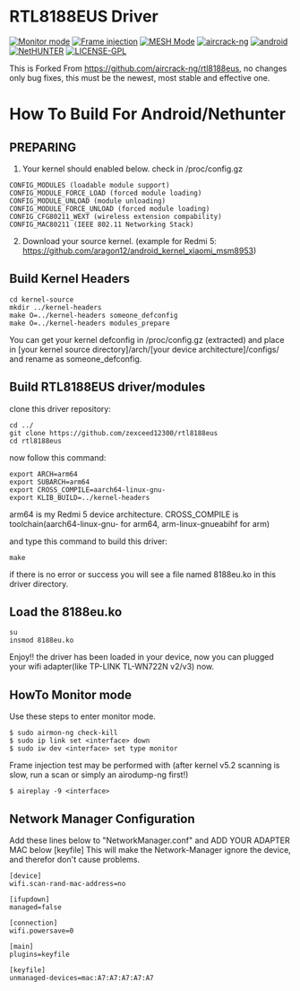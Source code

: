 # RTL8188EUS Driver
[![Monitor mode](https://img.shields.io/badge/monitor%20mode-supported-brightgreen.svg)](#) [![Frame injection](https://img.shields.io/badge/frame%20injection-supported-brightgreen)](#) [![MESH Mode](https://img.shields.io/badge/mesh%20mode-supported-brightgreen.svg)](#) [![aircrack-ng](https://img.shields.io/badge/aircrack--ng-supported-blue.svg)](#) [![android](https://img.shields.io/badge/android-supported-blue.svg)](#) [![NetHUNTER](https://img.shields.io/badge/NetHUNTER-supported-red.svg)](#) [![LICENSE-GPL](https://img.shields.io/badge/license-GPL--v3.0-orange)](https://github.com/zexceed12300/rtl8188eus/blob/master/LICENSE)

This is Forked From https://github.com/aircrack-ng/rtl8188eus, no changes only bug fixes, this must be the newest, most stable and effective one.

# How To Build For Android/Nethunter
## PREPARING
1. Your kernel should enabled below. check in /proc/config.gz
```
CONFIG_MODULES (loadable module support)
CONFIG_MODULE_FORCE_LOAD (forced module loading)
CONFIG_MODULE_UNLOAD (module unloading)
CONFIG_MODULE_FORCE_UNLOAD (forced module loading)
CONFIG_CFG80211_WEXT (wireless extension compability)
CONFIG_MAC80211 (IEEE 802.11 Networking Stack)
```
2. Download your source kernel. (example for Redmi 5: https://github.com/aragon12/android_kernel_xiaomi_msm8953)
## Build Kernel Headers 
```
cd kernel-source
mkdir ../kernel-headers
make O=../kernel-headers someone_defconfig
make O=../kernel-headers modules_prepare
```
You can get your kernel defconfig in /proc/config.gz (extracted) and place in [your kernel source directory]/arch/[your device architecture]/configs/ and rename as someone_defconfig.
## Build RTL8188EUS driver/modules
clone this driver repository:
```
cd ../
git clone https://github.com/zexceed12300/rtl8188eus
cd rtl8188eus
```

now follow this command:
```
export ARCH=arm64
export SUBARCH=arm64
export CROSS_COMPILE=aarch64-linux-gnu-
export KLIB_BUILD=../kernel-headers
```
arm64 is my Redmi 5 device architecture. CROSS_COMPILE is toolchain(aarch64-linux-gnu- for arm64, arm-linux-gnueabihf for arm)

and type this command to build this driver: 
```
make
```
if there is no error or success you will see a file named 8188eu.ko in this driver directory. 
## Load the 8188eu.ko
```
su
insmod 8188eu.ko
```
Enjoy!! the driver has been loaded in your device, now you can plugged your wifi adapter(like TP-LINK TL-WN722N v2/v3) now.
## HowTo Monitor mode
Use these steps to enter monitor mode.
```
$ sudo airmon-ng check-kill
$ sudo ip link set <interface> down
$ sudo iw dev <interface> set type monitor
```
Frame injection test may be performed with
(after kernel v5.2 scanning is slow, run a scan or simply an airodump-ng first!)
```
$ aireplay -9 <interface>
```
## Network Manager Configuration
Add these lines below to "NetworkManager.conf" and ADD YOUR ADAPTER MAC below [keyfile] This will make the Network-Manager ignore the device, and therefor don't cause problems.
```
[device]
wifi.scan-rand-mac-address=no

[ifupdown]
managed=false

[connection]
wifi.powersave=0

[main]
plugins=keyfile

[keyfile]
unmanaged-devices=mac:A7:A7:A7:A7:A7
```
